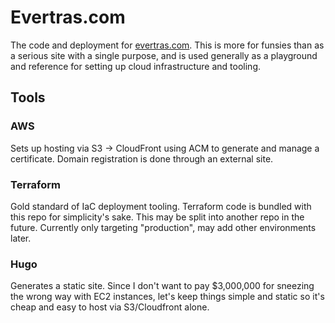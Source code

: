 # Evertras.com

The code and deployment for [evertras.com](https://evertras.com).  This is more
for funsies than as a serious site with a single purpose, and is used generally
as a playground and reference for setting up cloud infrastructure and tooling.

## Tools

### AWS

Sets up hosting via S3 -> CloudFront using ACM to generate and manage a
certificate.  Domain registration is done through an external site.

### Terraform

Gold standard of IaC deployment tooling.  Terraform code is bundled with this
repo for simplicity's sake.  This may be split into another repo in the future.
Currently only targeting "production", may add other environments later.

### Hugo

Generates a static site.  Since I don't want to pay $3,000,000 for sneezing the
wrong way with EC2 instances, let's keep things simple and static so it's cheap
and easy to host via S3/Cloudfront alone.
